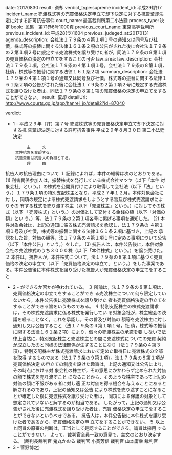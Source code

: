 
date: 20170830
result:  棄却
verdict_type:supreme
incident_id: 平成29(許)7
incident_name: 売渡株式等の売買価格決定申立て却下決定に対する抗告棄却決定に対する許可抗告事件
court_name: 最高裁判所第二小法廷
process_type: 決定
book:  民集　第71巻6号1000頁
previous_court_name: 東京高等裁判所
previous_incident_id: 平成28(ラ)1604
previous_judeged_at:20170131
agenda_description:  会社法１７９条の４第１項１号の通知又は同号及び社債，株式等の振替に関する法律１６１条２項の公告がされた後に会社法１７９条の２第１項２号に規定する売渡株式を譲り受けた者が，同法１７９条の８第１項の売買価格の決定の申立てをすることの可否
law_area: 
law_description:  会社法１７９条１項，会社法１７９条の４第１項１号，会社法１７９条の８第１項，社債，株式等の振替に関する法律１６１条２項
summary_description:  会社法１７９条の４第１項１号の通知又は同号及び社債，株式等の振替に関する法律１６１条２項の公告がされた後に会社法１７９条の２第１項２号に規定する売渡株式を譲り受けた者は，同法１７９条の８第１項の売買価格の決定の申立てをすることができない。
result:  棄却
detailUrl: http://www.courts.go.jp/app/hanrei_jp/detail2?id=87040

verdict:

- 1 - 
平成２９年（許）第７号 売渡株式等の売買価格決定申立て却下決定に対する抗
告棄却決定に対する許可抗告事件 
平成２９年８月３０日 第二小法廷決定 
 
            主     文 
       本件抗告を棄却する。 
       抗告費用は抗告人の負担とする。 
            理     由 
 抗告人の抗告理由について 
 １ 記録によれば，本件の経緯は次のとおりである。 
 (1) 利害関係参加人は，振替株式を発行している株式会社マツヤ（以下「本件
対象会社」という。）の株式を公開買付けにより取得して会社法（以下「法」とい
う。）１７９条１項の特別支配株主となり，平成２７年１２月，本件対象会社に対
し，同項の規定による株式売渡請求をしようとする旨及び株式売渡請求によりその
有する株式を売り渡す株主（以下「売渡株主」という。）に対してその株式（以下
「売渡株式」という。）の対価として交付する金銭の額（以下「対価の額」とい
う。）等，法１７９条の２第１項各号に掲げる事項を通知した。 
 (2) 本件対象会社は，上記の通知に係る株式売渡請求を承認し，法１７９条の
４第１項１号及び社債，株式等の振替に関する法律１６１条２項に基づき，上記の
承認をした旨，対価の額等，法１７９条の４第１項１号に定める事項について公告
（以下「本件公告」という。）をした。 
 (3) 抗告人は，本件公告後に，本件対象会社の売渡株式のうち３０００株（以
下「本件株式」という。）を譲り受けた。 
 ２ 本件は，抗告人が，本件株式について，法１７９条の８第１項に基づく売買
価格の決定の申立て（以下「売買価格決定の申立て」という。）をした事案であ
る。本件公告後に本件株式を譲り受けた抗告人が売買価格決定の申立てをすること
- 2 - 
ができるか否かが争われている。 
 ３ 所論は，法１７９条の８第１項は，売買価格決定の申立てをすることができ
る売渡株主について何ら限定していないから，本件公告後に売渡株式を譲り受けた
者も売買価格決定の申立てをすることができる旨をいうものである。 
 ４ 特別支配株主の株式売渡請求は，その株式売渡請求に係る株式を発行してい
る対象会社が，株主総会の決議を経ることなく，これを承認し，その旨及び対価の
額等を売渡株主に対し通知し又は公告すること（法１７９条の４第１項１号，社
債，株式等の振替に関する法律１６１条２項）により，個々の売渡株主の承諾を要
しないで法律上当然に，特別支配株主と売渡株主との間に売渡株式についての売買
契約が成立したのと同様の法律関係が生ずることになり（法１７９条の４第３
項），特別支配株主が株式売渡請求において定めた取得日に売渡株式の全部を取得
するものである（法１７９条の９第１項）。法１７９条の８第１項が売買価格決定
の申立ての制度を設けた趣旨は，上記の通知又は公告により，その時点における対
象会社の株主が，その意思にかかわらず定められた対価の額で株式を売り渡すこと
になることから，そのような株主であって上記の対価の額に不服がある者に対し適
正な対価を得る機会を与えることにあると解されるのであり，上記の通知又は公告
により株式を売り渡すことになることが確定した後に売渡株式を譲り受けた者は，
同項による保護の対象として想定されていないと解するのが相当である。 
 したがって，上記の通知又は公告がされた後に売渡株式を譲り受けた者は，売買
価格決定の申立てをすることができないというべきである。 
 抗告人は，本件公告後に本件株式を譲り受けた者であるから，売買価格決定の申
立てをすることができない。 
 ５ 以上と同旨の原審の判断は，正当として是認することができる。論旨は採用
することができない。 
 よって，裁判官全員一致の意見で，主文のとおり決定する。 
(裁判長裁判官 鬼丸かおる 裁判官 小貫芳信 裁判官 山本庸幸 裁判官 
- 3 - 
菅野博之) 
 
 

                    